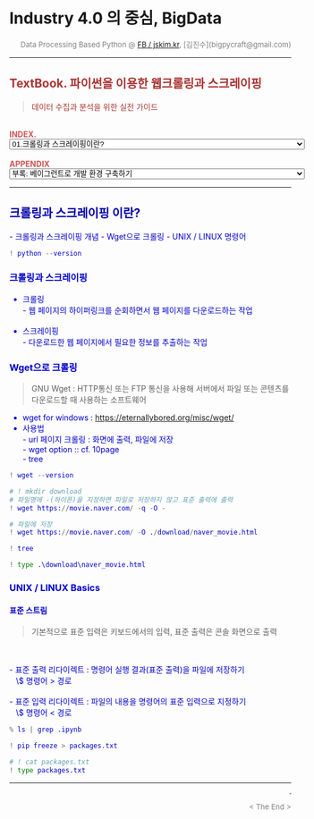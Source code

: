 
# Industry 4.0 의 중심, BigData

<div align='right'><font size=2 color='gray'>Data Processing Based Python @ <font color='blue'><a href='https://www.facebook.com/jskim.kr'>FB / jskim.kr</a></font>, [김진수](bigpycraft@gmail.com)</font></div>
<hr>

## <font color='#AA3333'>TextBook. 파이썬을 이용한 웹크롤링과 스크레이핑 </font>
> <font color='#AA3333'>데이터 수집과 분석을 위한 실전 가이드
<br/>
<font color='#CC5555'>
<b>INDEX. </b>
<br/>
<select name="index">
    <option value="CH00"> 파이썬을 이용한 웹크롤링과 스크레이핑, 데이터 수집과 분석을 위한 실전 가이드 </option>
    <option value="CH00"> ------------------------------------------------------------------------------------------------------------------ </option>
    <option value="CH01" selected> 01.크롤링과 스크레이핑이란?                      </option>
    <option value="CH02"> 02.파이썬으로 시작하는 크롤링/스크레이핑         </option>
    <option value="CH03"> 03.주요 라이브러리 활용                          </option>
    <option value="CH04"> 04.크롤러를 사용할 때 기억해야 하는 것           </option>
    <option value="CH05"> 05.크롤링/스크레이핑 실전과 데이터 활용          </option>
    <option value="CH06"> 06.Scrapy 프레임워크                             </option>
    <option value="CH07"> 07.크롤러의 지속적 운용과 관리                   </option>
</select>
<br/><br/>
<b>APPENDIX </b>
<br/>
<select name="appendix">
    <option value="A00"> 부록: 베이그런트로 개발 환경 구축하기 </option>
    <option value="A00"> ------------------------------------------------------------------------------------------------------------------ </option>
    <option value="A01"> A.1 버추얼박스와 베이그런트             </option>
    <option value="A02"> A.2 CPU 가상화 지원 기능 활성화하기     </option>
    <option value="A03"> A.3 버추얼박스 설치하기                 </option>
    <option value="A04"> A.4 베이그런트 설치하기                 </option>
    <option value="A05"> A.5 가상 머신 실행하기                  </option>
    <option value="A06"> A.6 게스트 OS에 SSH 접속하기            </option>
    <option value="A07"> A.7 리눅스 기본 조작                    </option>
    <option value="A07"> A.8 베이그런트의 가상 머신 조작 명령어  </option>
</select>

<br/>
<hr>

## <font color='#0000AA'>크롤링과 스크레이핑 이란? </font>
>  
<font color='#0000CC'>
- 크롤링과 스크레이핑 개념
- Wget으로 크롤링
- UNIX / LINUX 명령어 


```python
! python --version
```

### <font color='0000CC'> 크롤링과 스크레이핑
* 크롤링 
<br/> - 웹 페이지의 하이퍼링크를 순회하면서 웹 페이지를 다운로드하는 작업
<br/><br/>
* 스크레이핑
<br/> - 다운로드한 웹 페이지에서 필요한 정보를 추출하는 작업

### <font color='0000CC'> Wget으로 크롤링
> GNU Wget : HTTP통신 또는 FTP 통신을 사용해 서버에서 파일 또는 콘텐츠를 다운로드할 때 사용하는 소프트웨어
* wget for windows : https://eternallybored.org/misc/wget/
* 사용법
<br/> - url 페이지 크롤링 : 화면에 출력, 파일에 저장
<br/> - wget option  ::  cf. 10page
<br/> - tree



```python
! wget --version
```


```python
# ! mkdir download
# 파일명에 -(하이픈)을 지정하면 파일로 저장하지 않고 표준 출력에 출력
! wget https://movie.naver.com/ -q -O -
```


```python
# 파일에 저장
! wget https://movie.naver.com/ -O ./download/naver_movie.html
```


```python
! tree
```


```python
! type .\download\naver_movie.html
```

### <font color='0000CC'> UNIX / LINUX Basics

#### 표준 스트림
>  기본적으로 표준 입력은 키보드에서의 입력, 표준 출력은 콘솔 화면으로 출력
<br/>
<br/> - 표준 출력 리다이렉트 : 명령어 실행 결과(표준 출력)을 파일에 저장하기
<br/>  &nbsp;&nbsp; \$ 명령어 > 경로
<br/>
<br/> - 표준 입력 리다이렉트 : 파일의 내용을 명령어의 표준 입력으로 지정하기
<br/>  &nbsp;&nbsp; \$ 명령어 < 경로


```python
% ls | grep .ipynb
```


```python
! pip freeze > packages.txt
```


```python
# ! cat packages.txt
! type packages.txt
```

<hr>
<marquee><font size=3 color='brown'>The BigpyCraft find the information to design valuable society with Technology & Craft.</font></marquee>
<div align='right'><font size=2 color='gray'> &lt; The End &gt; </font></div>
